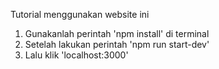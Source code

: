 Tutorial menggunakan website ini

1. Gunakanlah perintah 'npm install' di terminal
2. Setelah lakukan perintah 'npm run start-dev'
3. Lalu klik 'localhost:3000'
   
